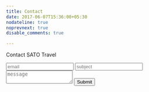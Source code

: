 ```yaml
---
title: Contact
date: 2017-06-07T15:36:00+05:30
nodateline: true
noprevnext: true
disable_comments: true

---
```


Contact SATO Travel

<form id="my-awesome-form" action="https://api.formbucket.com/f/buk_4hyFb5XhvHPpp5qB5pCPIhEt" method="post" target="_blank">
  <input type="text" name="email" placeholder="email" />
  <input type="text" name="subject" placeholder="subject" />
  <textarea type="text" name="message" placeholder="message"></textarea>
  <button class="button secondary" type="submit">Submit</button>
</form>
